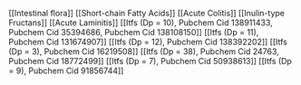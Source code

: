 [[Intestinal flora]]
[[Short-chain Fatty Acids]]
[[Acute Colitis]]
[[Inulin-type Fructans]]
[[Acute Laminitis]]
[[Itfs (Dp = 10), Pubchem Cid 138911433, Pubchem Cid 35394686, Pubchem Cid 138108150]]
[[Itfs (Dp = 11), Pubchem Cid 131674907]]
[[Itfs (Dp = 12), Pubchem Cid 138392202]]
[[Itfs (Dp = 3), Pubchem Cid 16219508]]
[[Itfs (Dp = 38), Pubchem Cid 24763, Pubchem Cid 18772499]]
[[Itfs (Dp = 7), Pubchem Cid 50938613]]
[[Itfs (Dp = 9), Pubchem Cid 91856744]]
